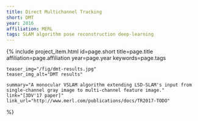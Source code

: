 ```yaml
---
title: Direct Multichannel Tracking
short: DMT
year: 2016
affiliation: MERL
tags: SLAM algorithm pose reconstruction deep-learning
---
```

{% include project_item.html
	id=page.short
	title=page.title
	affiliation=page.affiliation
	year=page.year
	keywords=page.tags

	teaser_img="/fig/dmt-results.jpg"
	teaser_img_alt="DMT results"
	
	summary="A monocular VSLAM algorithm extending LSD-SLAM's input from single-channel gray image to multi-channel feature image."
	link="[3DV'17 paper]"
	link_url="http://www.merl.com/publications/docs/TR2017-TODO"
%}